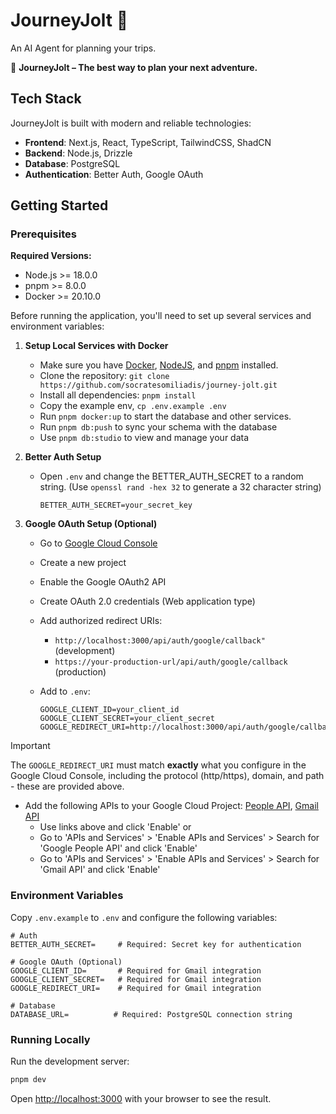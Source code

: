 # JourneyJolt 🚀

An AI Agent for planning your trips.

🤍 **JourneyJolt – The best way to plan your next adventure.**

## Tech Stack

JourneyJolt is built with modern and reliable technologies:

- **Frontend**: Next.js, React, TypeScript, TailwindCSS, ShadCN
- **Backend**: Node.js, Drizzle
- **Database**: PostgreSQL
- **Authentication**: Better Auth, Google OAuth

## Getting Started

### Prerequisites

**Required Versions:**

- Node.js >= 18.0.0
- pnpm >= 8.0.0
- Docker >= 20.10.0

Before running the application, you'll need to set up several services and environment variables:

1. **Setup Local Services with Docker**

   - Make sure you have [Docker](https://docs.docker.com/get-docker/), [NodeJS](https://nodejs.org/en/download/), and [pnpm](https://pnpm.io/installation) installed.
   - Clone the repository: `git clone https://github.com/socratesomiliadis/journey-jolt.git`
   - Install all dependencies: `pnpm install`
   - Copy the example env, `cp .env.example .env`
   - Run `pnpm docker:up` to start the database and other services.
   - Run `pnpm db:push` to sync your schema with the database
   - Use `pnpm db:studio` to view and manage your data

2. **Better Auth Setup**

   - Open `.env` and change the BETTER_AUTH_SECRET to a random string. (Use `openssl rand -hex 32` to generate a 32 character string)

     ```env
     BETTER_AUTH_SECRET=your_secret_key
     ```

3. **Google OAuth Setup (Optional)**

   - Go to [Google Cloud Console](https://console.cloud.google.com)
   - Create a new project
   - Enable the Google OAuth2 API
   - Create OAuth 2.0 credentials (Web application type)
   - Add authorized redirect URIs:
     - `http://localhost:3000/api/auth/google/callback"` (development)
     - `https://your-production-url/api/auth/google/callback` (production)
   - Add to `.env`:

     ```env
     GOOGLE_CLIENT_ID=your_client_id
     GOOGLE_CLIENT_SECRET=your_client_secret
     GOOGLE_REDIRECT_URI=http://localhost:3000/api/auth/google/callback
     ```

> [!IMPORTANT]
> The `GOOGLE_REDIRECT_URI` must match **exactly** what you configure in the Google Cloud Console, including the protocol (http/https), domain, and path - these are provided above.

- Add the following APIs to your Google Cloud Project: [People API](https://console.cloud.google.com/apis/library/people.googleapis.com), [Gmail API](https://console.cloud.google.com/apis/library/gmail.googleapis.com)
  - Use links above and click 'Enable' or
  - Go to 'APIs and Services' > 'Enable APIs and Services' > Search for 'Google People API' and click 'Enable'
  - Go to 'APIs and Services' > 'Enable APIs and Services' > Search for 'Gmail API' and click 'Enable'

### Environment Variables

Copy `.env.example` to `.env` and configure the following variables:

```env
# Auth
BETTER_AUTH_SECRET=     # Required: Secret key for authentication

# Google OAuth (Optional)
GOOGLE_CLIENT_ID=       # Required for Gmail integration
GOOGLE_CLIENT_SECRET=   # Required for Gmail integration
GOOGLE_REDIRECT_URI=    # Required for Gmail integration

# Database
DATABASE_URL=          # Required: PostgreSQL connection string
```

### Running Locally

Run the development server:

```bash
pnpm dev
```

Open [http://localhost:3000](http://localhost:3000) with your browser to see the result.
